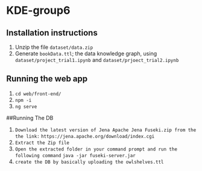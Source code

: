 # KDE-group6

## Installation instructions
1. Unzip the file `dataset/data.zip`
2. Generate `bookData.ttl`; the data knowledge graph, using `dataset/project_trial1.ipynb` and `dataset/prjoect_trial2.ipynb`



## Running the web app
1. `cd web/front-end/` 
2. `npm -i`
3. `ng serve`


##Running The DB
1. `Download the latest version of Jena Apache Jena Fuseki.zip from the the link:`
   `https://jena.apache.org/download/index.cgi`
3. `Extract the Zip file`
4. `Open the extracted folder in your command prompt and run the following command`
   `java -jar fuseki-server.jar`
5. `create the DB by basically uploading the owlshelves.ttl`
